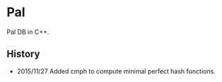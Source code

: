 # Pal
Pal DB in C++.

## History
- 2015/11/27 Added cmph to compute minimal perfect hash functions.
